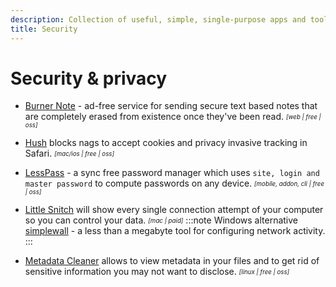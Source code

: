 ```yaml
---
description: Collection of useful, simple, single-purpose apps and tools for everyday problems and tasks]
title: Security
---
```


# Security & privacy

- [Burner Note](https://burnernote.com/) - ad-free service for sending secure text based notes that are completely erased from existence once they've been read. <sub><sup>*[web | free | oss]*</sup></sub>

- [Hush](https://oblador.github.io/hush/) blocks nags to accept cookies and privacy invasive tracking in Safari. <sub><sup>*[mac/ios | free | oss]*</sup></sub>

- [LessPass](https://www.lesspass.com/#/) - a sync free password manager which uses `site, login and master password` to compute passwords on any device. <sub><sup>*[mobile, addon, cli | free | oss]*</sup></sub>

- [Little Snitch](https://obdev.at/products/littlesnitch/index.html) will show every single connection attempt of your computer so you can control your data. <sub><sup>*[mac | paid]*</sup></sub>
  :::note Windows alternative
  [simplewall](https://www.henrypp.org/product/simplewall) - a less than a megabyte tool for configuring network activity.
  :::

- [Metadata Cleaner](https://metadatacleaner.romainvigier.fr/) allows to view metadata in your files and to get rid of sensitive information you may not want to disclose. <sub><sup>*[linux | free | oss]*</sup></sub>
